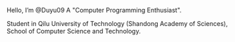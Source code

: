 Hello, I’m @Duyu09  A "Computer Programming Enthusiast".

Student in Qilu University of Technology (Shandong Academy of Sciences), School of Computer Science and Technology.
